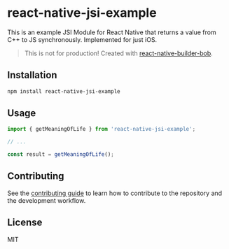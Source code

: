# react-native-jsi-example

This is an example JSI Module for React Native that returns a value from C++ to JS synchronously. Implemented for just iOS.

> This is not for production! Created with [react-native-builder-bob](https://github.com/callstack/react-native-builder-bob).

## Installation

```sh
npm install react-native-jsi-example
```

## Usage

```js
import { getMeaningOfLife } from 'react-native-jsi-example';

// ...

const result = getMeaningOfLife();
```

## Contributing

See the [contributing guide](CONTRIBUTING.md) to learn how to contribute to the repository and the development workflow.

## License

MIT
